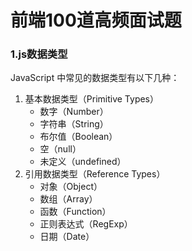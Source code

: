 # 前端100道高频面试题

### 1.js数据类型

JavaScript 中常见的数据类型有以下几种：

1. 基本数据类型（Primitive Types）
   - 数字（Number）
   - 字符串（String）
   - 布尔值（Boolean）
   - 空（null）
   - 未定义（undefined）
2. 引用数据类型（Reference Types）
   - 对象（Object）
   - 数组（Array）
   - 函数（Function）
   - 正则表达式（RegExp）
   - 日期（Date）